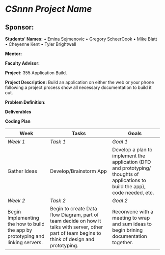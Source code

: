 # *CSnnn Project Name*
## **Sponsor:**

**Students' Names:**
•	Emina Sejmenovic
•	Gregory ScheerCook
•	Mike Blatt
•	Cheyenne Kent
•	Tyler Brightwell

**Mentor:**

**Faculty Advisor:**

**Project:**
355 Application Build. 

**Project Description:**
Build an application on either the web or your phone following a project process show all necessary documentation to build it out.

**Problem Definition:**

**Deliverables**

**Coding Plan**

| Week | Tasks | Goals |
|------|-------|-------|
| _Week 1_ | _Task 1_ | _Goal 1_ |
|Gather Ideas|Develop/Brainstorm App|Develop a plan to implement the application (DFD and prototyping/ thoughts of applications to build the app), code needed, etc.|
|_Week 2_| _Task 2_ | _Goal 2_ |
|Begin Implementing the how to build the app by prototyping and linking servers.|Begin to create Data flow Diagram, part of team decide on how it talks with server, other part of team begins to think of design and prototyping.|Reconvene with a meeting to wrap and sum ideas to begin brining documentation together.|

